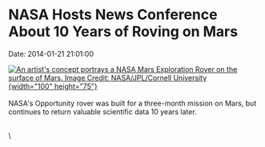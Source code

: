 NASA Hosts News Conference About 10 Years of Roving on Mars
===========================================================

Date: 2014-01-21 21:01:00

[![An artist\'s concept portrays a NASA Mars Exploration Rover on the
surface of Mars. Image Credit: NASA/JPL/Cornell
University](http://www.jpl.nasa.gov/images/mer/20100126/spiritCV-20100126-th.jpg){width="100"
height="75"}](http://www.jpl.nasa.gov/news/news.cfm?release=2014-018&rn=news.xml&rst=4018)\
\
NASA\'s Opportunity rover was built for a three-month mission on Mars,
but continues to return valuable scientific data 10 years later.

\
\
